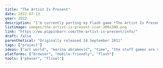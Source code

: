 ```yaml
---
title: "The Artist Is Present"
date: 2022-07-13
year: 2022
description: "I'm currently porting my Flash game *The Artist Is Present* from ActionScript 3.0 with Flixel over to JavaScript with Phaser 3. In the end it will be exactly the same, with the important difference that it will actually work in modern browsers."
listimage: images/the-artist-is-present-icon-300x300.png
link: "https://ww.pippinbarr.com/the-artist-is-present/info/"
draft: false
parenthetical: "Originally released 14 September 2011"
tags: ["project"]
ideas: ["art world", "marina abramović", "time", "the stuff games are made of"]
platforms: ["browser", "mobile-friendly", "flash"]
tools: ["phaser", "flixel"]
---
```


